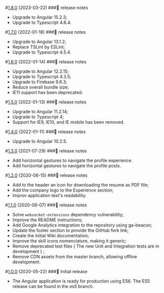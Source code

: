 #[1.8.0](https://github.com/guilhermeborgesbastos/live-resume/releases/tag/v1.8) (2023-03-22)
###📃 release notes
- Upgrade to Angular 15.2.3;
- Upgrade to Typescript 4.8.4.

#[1.7.0](https://github.com/guilhermeborgesbastos/live-resume/releases/tag/v1.7) (2022-01-18)
###📃 release notes
- Upgrade to Angular 13.1.2;
- Replace TSLint by ESLint;
- Upgrade to Typescript 4.5.4.

#[1.6.0](https://github.com/guilhermeborgesbastos/live-resume/releases/tag/v1.6) (2022-01-14)
###📃 release notes
- Upgrade to Angular 12.2.15;
- Upgrade to Typescript 4.3.5;
- Upgrade to Firebase 9.6.3;
- Reduce overall bundle size;
- IE11 support has been deprecated.

#[1.5.0](https://github.com/guilhermeborgesbastos/live-resume/releases/tag/v1.5) (2022-01-13)
###📃 release notes
- Upgrade to Angular 11.2.14;
- Upgrade to Typescript 4;
- Support for IE9, IE10, and IE mobile has been removed.

#[1.4.0](https://github.com/guilhermeborgesbastos/live-resume/releases/tag/v1.4) (2022-01-11)
###📃 release notes
- Upgrade to Angular 10.2.5.

#[1.3.0](https://github.com/guilhermeborgesbastos/live-resume/releases/tag/v1.3) (2021-07-29)
###📃 release notes
- Add horizontal gestures to navigate the profile experience.
- Add horizontal gestures to navigate the profile posts.

#[1.2.0](https://github.com/guilhermeborgesbastos/live-resume/releases/tag/v1.2) (2020-06-15)
###📃 release notes
- Add to the header an icon for downloading the resume as PDF file;
- Add the company logo to the Experience section;
- Improv application text's readability.

#[1.1.0](https://github.com/guilhermeborgesbastos/live-resume/releases/tag/v1.1) (2020-06-07)
###📃 release notes
- Solve `websocket-extensions` dependency vulnerability;
- Improve the README instructions;
- Add Google Analytics integration to the repository using ga-beacon;
- Update the footer section to provide the GitHub fork link;
- Create the initial Wiki documentation;
- Improve the skill icons nomenclature, making it generic;
- Remove deprecated test files ( The new Unit and Integration tests are in development ) ;
- Remove CDN assets from the master branch, allowing offline development.

#[1.0.0](https://github.com/guilhermeborgesbastos/live-resume/releases/tag/v1.0) (2020-05-22)
###📃 Initial release
- The Angular application is ready for production using ES6. The ES5 release can be found in the es5 branch.
